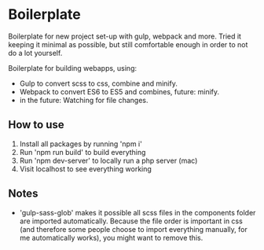 # Boilerplate
Boilerplate for new project set-up with gulp, webpack and more.
Tried it keeping it minimal as possible, but still comfortable enough in order to not do a lot yourself.

Boilerplate for building webapps, using:
* Gulp to convert scss to css, combine and minify.
* Webpack to convert ES6 to ES5 and combines, future: minify.
* in the future: Watching for file changes.

## How to use
1. Install all packages by running 'npm i'
2. Run 'npm run build' to build everything
3. Run 'npm dev-server' to locally run a php server (mac)
4. Visit localhost to see everything working

## Notes
- 'gulp-sass-glob' makes it possible all scss files in the components folder are imported automatically. Because the file order is important in css (and therefore some people choose to import everything manually, for me automatically works), you might want to remove this.

